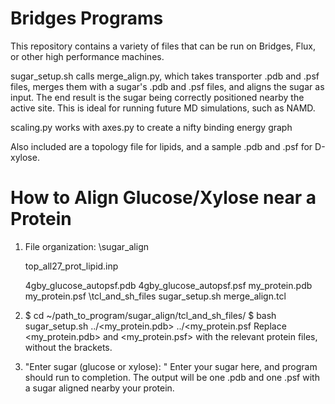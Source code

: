 # Bridges Programs

This repository contains a variety of files that can be run on Bridges, Flux, or other high performance machines. 

sugar_setup.sh calls merge_align.py, which takes transporter .pdb and .psf files, merges them with a sugar's .pdb and .psf files, and aligns the sugar
as input. The end result is the sugar being correctly positioned nearby the active site. This is ideal for running future MD simulations, such as NAMD.

scaling.py works with axes.py to create a nifty binding energy graph

Also included are a topology file for lipids, and a sample .pdb and .psf for D-xylose.

# How to Align Glucose/Xylose near a Protein
1. File organization:
  \sugar_align
  
      top_all27_prot_lipid.inp
      
      4gby_glucose_autopsf.pdb
      4gby_glucose_autopsf.psf
      my_protein.pdb
      my_protein.psf
      \tcl_and_sh_files
            sugar_setup.sh
            merge_align.tcl

2. $  cd ~/path_to_program/sugar_align/tcl_and_sh_files/
   $  bash sugar_setup.sh ../<my_protein.pdb> ../<my_protein.psf
   Replace <my_protein.pdb> and <my_protein.psf> with the relevant protein files, without the brackets.

3. "Enter sugar (glucose or xylose): "
    Enter your sugar here, and program should run to completion. The output will be one .pdb and one .psf with a sugar aligned     nearby your protein.
  
